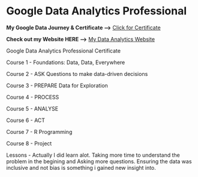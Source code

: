 # Google Data Analytics Professional 
**My Google Data Journey & Certificate -->** [Click for Certificate](https://github.com/michaelmaxi/GoogleDataAnalyst/blob/main/Course%208/Google%20Data%20Analytics%20Professional%20UV53YT73H8QM.pdf)


**Check out my Website HERE -->**  [My Data Analytics Website](https://sites.google.com/view/mydataanalytics/home)

Google Data Analytics Professional Certificate

Course 1 - Foundations: Data, Data, Everywhere

Course 2 - ASK Questions to make data-driven decisions

Course 3 - PREPARE Data for Exploration

Course 4 - PROCESS

Course 5 - ANALYSE

Course 6 - ACT

Course 7 - R Programming

Course 8 - Project

Lessons - Actually I did learn alot.  Taking more time to understand the problem in the begining and Asking more questions.  Ensuring the data was inclusive and not bias is something i gained new insight into.


